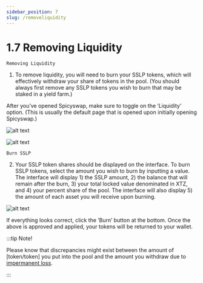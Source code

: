 ```yaml
---
sidebar_position: 7
slug: /removeliquidity
---
```


# 1.7 Removing Liquidity

    Removing Liquidity

1. To remove liquidity, you will need to burn your SSLP tokens, which will effectively withdraw your share of tokens in the pool. (You should always first remove any SSLP tokens you wish to burn that may be staked in a yield farm.)

After you’ve opened Spicyswap, make sure to toggle on the ‘Liquidity’ option. (This is usually the default page that is opened upon initially opening Spicyswap.)

![alt text](/img/openspicy.png)

![alt text](/img/liquiditypage.png)

    Burn SSLP

2. Your SSLP token shares should be displayed on the interface. To burn SSLP tokens, select the amount you wish to burn by inputting a value. The interface will display 1) the SSLP amount, 2) the balance that will remain after the burn, 3) your total locked value denominated in XTZ, and 4) your percent share of the pool. The interface will also display 5) the amount of each asset you will receive upon burning. 

![alt text](/img/removesslp.png)

If everything looks correct, click the ‘Burn’ button at the bottom. Once the above is approved and applied, your tokens will be returned to your wallet.

:::tip Note!

Please know that discrepancies might exist between the amount of [token/token] you put into the pool and the amount you withdraw due to [impermanent loss](https://finematics.com/impermanent-loss-explained/).

:::
